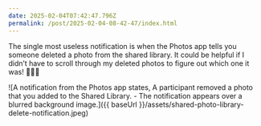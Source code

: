 ```yaml
---
date: 2025-02-04T07:42:47.796Z
permalink: /post/2025-02-04-08-42-47/index.html
---
```


The single most useless notification is when the Photos app tells you someone deleted a photo from the shared library. It could be helpful if I didn’t have to scroll through my deleted photos to figure out which one it was! 🤦🏼‍♂️

![A notification from the Photos app states, A participant removed a photo that you added to the Shared Library. - The notification appears over a blurred background image.]({{ baseUrl }}/assets/shared-photo-library-delete-notification.jpeg)